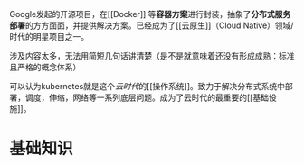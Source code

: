 Google发起的开源项目，在[[Docker]] 等**容器方案**进行封装，抽象了**分布式服务部署**的方方面面，并提供解决方案。已经成为了[[云原生]]（Cloud Native）领域/时代的明星项目之一。

涉及内容太多，无法用简短几句话讲清楚（是不是就意味着还没有形成成熟：标准且严格的概念体系）

可以认为kubernetes就是这个*云时代*的[[操作系统]]。致力于解决分布式系统中部署，调度，伸缩，网络等一系列底层问题。成为了云时代的最重要的[[基础设施]]。
# 基础知识
